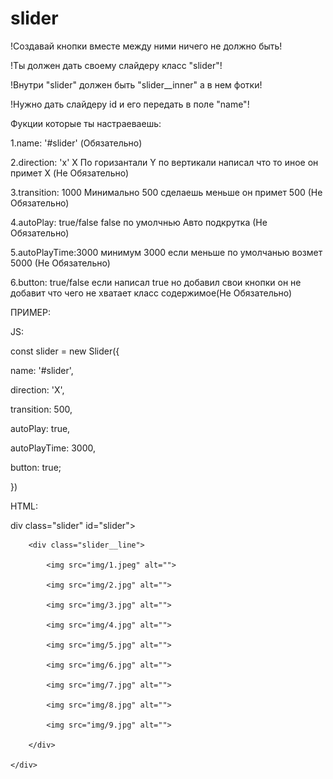 # slider
!Создавай кнопки вместе между ними ничего не должно быть!

!Ты должен дать своему слайдеру класс "slider"!

!Внутри "slider" должен быть "slider__inner" а в нем фотки!

!Нужно дать слайдеру id и его передать в поле "name"!

Фукции которые ты настраеваешь:

1.name: '#slider' (Обязательно)

2.direction: 'x'  X По горизантали Y по вертикали написал что то иное он примет X (Не Обязательно)

3.transition: 1000 Минимально 500 сделаешь меньше он примет 500 (Не Обязательно)

4.autoPlay: true/false false по умолчнью Авто подкрутка (Не Обязательно)

5.autoPlayTime:3000 минимум 3000 если меньше по умолчанью возмет 5000 (Не Обязательно)

6.button: true/false если написал true но добавил свои кнопки он не добавит что чего не хватает класс содержимое(Не Обязательно)

ПРИМЕР:


JS:

const slider = new Slider({

  name: '#slider',
  
  direction: 'X',
  
  transition: 500,
  
  autoPlay: true,
  
  autoPlayTime: 3000,
  
  button: true;
  
})

HTML:

div class="slider" id="slider">

        <div class="slider__line">
        
            <img src="img/1.jpeg" alt="">
            
            <img src="img/2.jpg" alt="">
            
            <img src="img/3.jpg" alt="">
            
            <img src="img/4.jpg" alt="">
            
            <img src="img/5.jpg" alt="">
            
            <img src="img/6.jpg" alt="">
            
            <img src="img/7.jpg" alt="">
            
            <img src="img/8.jpg" alt="">
            
            <img src="img/9.jpg" alt="">
            
        </div>
        
    </div>
